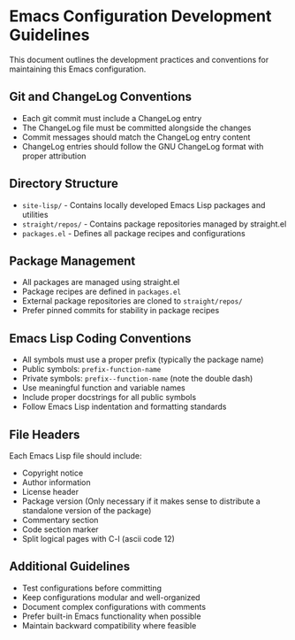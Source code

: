 # Emacs Configuration Development Guidelines

This document outlines the development practices and conventions for maintaining this Emacs configuration.

## Git and ChangeLog Conventions

- Each git commit must include a ChangeLog entry
- The ChangeLog file must be committed alongside the changes
- Commit messages should match the ChangeLog entry content
- ChangeLog entries should follow the GNU ChangeLog format with proper attribution

## Directory Structure

- `site-lisp/` - Contains locally developed Emacs Lisp packages and utilities
- `straight/repos/` - Contains package repositories managed by straight.el
- `packages.el` - Defines all package recipes and configurations

## Package Management

- All packages are managed using straight.el
- Package recipes are defined in `packages.el`
- External package repositories are cloned to `straight/repos/`
- Prefer pinned commits for stability in package recipes

## Emacs Lisp Coding Conventions

- All symbols must use a proper prefix (typically the package name)
- Public symbols: `prefix-function-name`
- Private symbols: `prefix--function-name` (note the double dash)
- Use meaningful function and variable names
- Include proper docstrings for all public symbols
- Follow Emacs Lisp indentation and formatting standards

## File Headers

Each Emacs Lisp file should include:
- Copyright notice
- Author information
- License header
- Package version (Only necessary if it makes sense to distribute a standalone version of the package)
- Commentary section
- Code section marker
- Split logical pages with C-l (ascii code 12)

## Additional Guidelines

- Test configurations before committing
- Keep configurations modular and well-organized
- Document complex configurations with comments
- Prefer built-in Emacs functionality when possible
- Maintain backward compatibility where feasible
